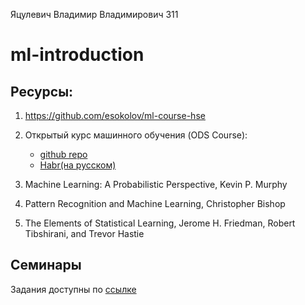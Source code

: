 
Яцулевич Владимир Владимирович 311

# ml-introduction

 ## Ресурсы: 

1. https://github.com/esokolov/ml-course-hse
2. Открытый курс машинного обучения (ODS Course): 
    - [github repo](https://github.com/Yorko/mlcourse.ai)
    - [Habr(на русском)](https://habr.com/ru/company/ods/blog/322626/)

3. Machine Learning: A Probabilistic Perspective, Kevin P. Murphy
4. Pattern Recognition and Machine Learning, Christopher Bishop
5. The Elements of Statistical Learning, Jerome H. Friedman, Robert Tibshirani, and Trevor Hastie


## Семинары
Задания доступны по [ссылке](seminar-tasks.md)



